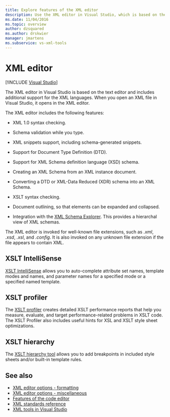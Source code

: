 ```yaml
---
title: Explore features of the XML editor
description: Use the XML editor in Visual Studio, which is based on the text editor and supports syntax checking, schema validation, and other features for XML languages. 
ms.date: 11/04/2016
ms.topic: overview
author: dzsquared
ms.author: drskwier
manager: jmartens
ms.subservice: vs-xml-tools
---
```

# XML editor

 [!INCLUDE [Visual Studio](~/includes/applies-to-version/vs-windows-only.md)]

The XML editor in Visual Studio is based on the text editor and includes additional support for the XML languages. When you open an XML file in Visual Studio, it opens in the XML editor.

The XML editor includes the following features:

- XML 1.0 syntax checking.

- Schema validation while you type.

- XML snippets support, including schema-generated snippets.

- Support for Document Type Definition (DTD).

- Support for XML Schema definition language (XSD) schema.

- Creating an XML Schema from an XML instance document.

- Converting a DTD or XML-Data Reduced (XDR) schema into an XML Schema.

- XSLT syntax checking.

- Document outlining, so that elements can be expanded and collapsed.

- Integration with the [XML Schema Explorer](../xml-tools/xml-schema-explorer.md). This provides a hierarchal view of XML schemas.

The XML editor is invoked for well-known file extensions, such as *.xml*, *.xsd*, *.xsl*, and *.config*. It is also invoked on any unknown file extension if the file appears to contain XML.

## XSLT IntelliSense

[XSLT IntelliSense](../xml-tools/xml-editor-intellisense-features.md) allows you to auto-complete attribute set names, template modes and names, and parameter names for a specified mode or a specified named template.

## XSLT profiler

The [XSLT profiler](../xml-tools/xslt-profiler.md) creates detailed XSLT performance reports that help you measure, evaluate, and target performance-related problems in XSLT code. The XSLT Profiler also includes useful hints for XSL and XSLT style sheet optimizations.

## XSLT hierarchy

The [XSLT hierarchy tool](../xml-tools/walkthrough-using-xslt-hierarchy.md) allows you to add breakpoints in included style sheets and/or built-in template rules.

## See also

- [XML editor options - formatting](../ide/reference/options-text-editor-xml-formatting.md)
- [XML editor options - miscellaneous](../ide/reference/options-text-editor-xml-miscellaneous.md)
- [Features of the code editor](../ide/writing-code-in-the-code-and-text-editor.md)
- [XML standards reference](/previous-versions/dotnet/netframework-4.0/ms256177(v=vs.100))
- [XML tools in Visual Studio](../xml-tools/xml-tools-in-visual-studio.md)